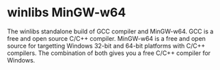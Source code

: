 # winlibs MinGW-w64
The winlibs standalone build of GCC compiler and MinGW-w64.
GCC is a free and open source C/C++ compiler.
MinGW-w64 is a free and open source for targetting Windows 32-bit and 64-bit platforms with C/C++ compilers.
The combination of both gives you a free C/C++ compiler for Windows.
